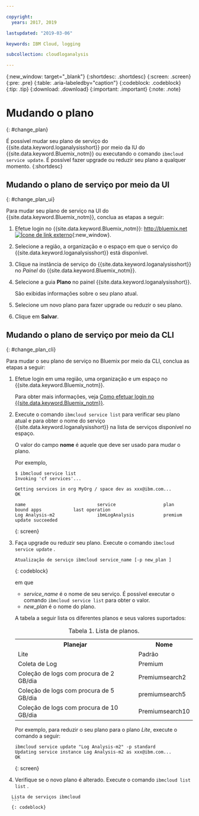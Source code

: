 ```yaml
---

copyright:
  years: 2017, 2019

lastupdated: "2019-03-06"

keywords: IBM Cloud, logging

subcollection: cloudloganalysis

---
```


{:new_window: target="_blank"}
{:shortdesc: .shortdesc}
{:screen: .screen}
{:pre: .pre}
{:table: .aria-labeledby="caption"}
{:codeblock: .codeblock}
{:tip: .tip}
{:download: .download}
{:important: .important}
{:note: .note}


# Mudando o plano
{: #change_plan}

É possível mudar seu plano de serviço do {{site.data.keyword.loganalysisshort}} por meio da IU do {{site.data.keyword.Bluemix_notm}} ou executando o comando `ibmcloud service update`. É possível fazer upgrade ou reduzir seu plano a qualquer momento.
{:shortdesc}

## Mudando o plano de serviço por meio da UI
{: #change_plan_ui}

Para mudar seu plano de serviço na UI do {{site.data.keyword.Bluemix_notm}}, conclua as etapas a seguir:

1. Efetue login no {{site.data.keyword.Bluemix_notm}}: [http://bluemix.net ![Ícone de link externo](../../../icons/launch-glyph.svg "Ícone de link externo")](http://bluemix.net){:new_window}. 

2. Selecione a região, a organização e o espaço em que o serviço do {{site.data.keyword.loganalysisshort}} está disponível.  

3. Clique na instância de serviço do {{site.data.keyword.loganalysisshort}} no *Painel* do {{site.data.keyword.Bluemix_notm}}. 
    
4. Selecione a guia **Plano** no painel {{site.data.keyword.loganalysisshort}}.

    São exibidas informações sobre o seu plano atual.
	
5. Selecione um novo plano para fazer upgrade ou reduzir o seu plano. 

6. Clique em **Salvar**.




## Mudando o plano de serviço por meio da CLI
{: #change_plan_cli}

Para mudar o seu plano de serviço no Bluemix por meio da CLI, conclua as etapas a seguir:

1. Efetue login em uma região, uma organização e um espaço no {{site.data.keyword.Bluemix_notm}}. 

    Para obter mais informações, veja [Como efetuar login no {{site.data.keyword.Bluemix_notm}}](/docs/services/CloudLogAnalysis/qa/cli_qa.html#login).
	
2. Execute o comando `ibmcloud service list` para verificar seu plano atual e para obter o nome do serviço {{site.data.keyword.loganalysisshort}} na lista de serviços disponível no espaço. 

    O valor do campo **nome** é aquele que deve ser usado para mudar o plano. 

    Por
exemplo,
	
	```
	$ ibmcloud service list
    Invoking 'cf services'...

    Getting services in org MyOrg / space dev as xxx@ibm.com...
    OK

    name                           service                  plan             bound apps            last operation
    Log Analysis-m2                ibmLogAnalysis           premium                                update succeeded
    ```
	{: screen}
    
3. Faça upgrade ou reduzir seu plano. Execute o comando  ` ibmcloud service update ` .
    
	```
	Atualização de serviço ibmcloud service_name [-p new_plan ]
	```
	{: codeblock}
	
	em que 
	
	* *service_name* é o nome de seu serviço. É possível executar o comando `ibmcloud service list` para obter o valor.
	* *new_plan* é o nome do plano.
	
	A tabela a seguir lista os diferentes planos e seus valores suportados:
	
	<table>
	  <caption>Tabela 1.  Lista de planos.</caption>
	  <tr>
	    <th>Planejar</th>
	    <th>Nome</th>
	  </tr>
	  <tr>
	    <td>Lite</td>
	    <td>Padrão</td>
	  </tr>
	  <tr>
	    <td>Coleta de Log</td>
	    <td>Premium</td>
	  </tr>
	  <tr>
	    <td>Coleção de logs com procura de 2 GB/dia</td>
	    <td>Premiumsearch2</td>
	  </tr>
	  <tr>
	    <td>Coleção de logs com procura de 5 GB/dia</td>
	    <td>premiumsearch5</td>
	  </tr>
	  <tr>
	    <td>Coleção de logs com procura de 10 GB/dia</td>
	    <td>Premiumsearch10</td>
	  </tr>
	</table>
	
	Por exemplo, para reduzir o seu plano para o plano *Lite*, execute o comando a seguir:
	
	```
	ibmcloud service update "Log Analysis-m2" -p standard
    Updating service instance Log Analysis-m2 as xxx@ibm.com...
    OK
	```
	{: screen}

4. Verifique se o novo plano é alterado. Execute o comando  ` ibmcloud list list ` .

  ```
	Lista de serviços ibmcloud
	```
	{: codeblock}






